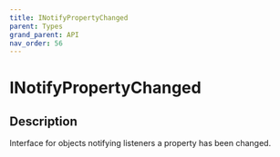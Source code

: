 ```yaml
---
title: INotifyPropertyChanged
parent: Types
grand_parent: API
nav_order: 56
---
```


# INotifyPropertyChanged

## Description

Interface for objects notifying listeners a property has been changed.
